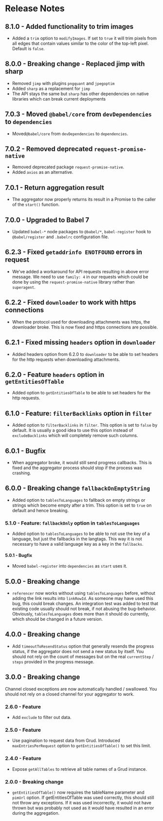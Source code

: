# Release Notes

## 8.1.0 - Added functionality to trim images

* Added a `trim` option to `modifyImages`. If set to `true` it will trim pixels from all edges that contain values similar to the color of the top-left pixel. Default is `false`.

## 8.0.0 - Breaking change - Replaced jimp with sharp

* Removed `jimp` with plugins `pngquant` and `jpegoptim`
* Added `sharp` as a replacement for `jimp`
* The API stays the same but `sharp` has other dependencies on native libraries which can break current deployments

## 7.0.3 - Moved `@babel/core` from `devDependencies` to `dependencies`

* Moved`@babel/core` from `devDependencies` to `dependencies`.

## 7.0.2 - Removed deprecated `request-promise-native`

* Removed deprecated package `request-promise-native`.
* Added `axios` as an alternative.

## 7.0.1 - Return aggregation result

* The aggregator now properly returns its result in a Promise to the caller of the `start()` function.

## 7.0.0 - Upgraded to Babel 7

* Updated `babel-*` node packages to `@babel/*`, `babel-register` hook to `@babel/register` and `.babelrc` configuration file.

## 6.2.3 - Fixed `getaddrinfo ENOTFOUND` errors in request

* We've added a workaround for API requests resulting in above error message. We need to use `family: 4` in our requests
  which could be done by using the `request-promise-native` library rather than `superagent`.

## 6.2.2 - Fixed `downloader` to work with https connections

* When the protocol used for downloading attachments was https, the downloader broke. This is now fixed and https 
  connections are possible.

## 6.2.1 - Fixed missing `headers` option in `downloader`

* Added headers option from 6.2.0 to `downloader` to be able to set headers for the http requests when downloading 
  attachments.

## 6.2.0 - Feature `headers` option in `getEntitiesOfTable`

* Added option to `getEntitiesOfTable` to be able to set headers for the http requests.

## 6.1.0 - Feature: `filterBacklinks` option in `filter`

* Added option to `filterBacklinks` in `filter`. This option is set to `false` by default. It is usually a good idea to
  use this option instead of `excludeBacklinks` which will completely remove such columns.

## 6.0.1 - Bugfix

* When aggregator broke, it would still send progress callbacks. This is fixed and the aggregator process should stop if
  the process was crashing.

## 6.0.0 - Breaking change `fallbackOnEmptyString`

* Added option to `tablesToLanguages` to fallback on empty strings or strings which become empty after a trim. This 
  option is set to `true` on default and hence breaking.

### 5.1.0 - Feature: `fallbackOnly` option in `tablesToLanguages`

* Added option to `tablesToLanguages` to be able to not use the key of a language, but just the fallbacks in the 
  langtags. This way it is not necessary to have a valid language key as a key in the `fallbacks`. 

#### 5.0.1 - Bugfix

* Moved `babel-register` into `dependencies` as `start` uses it.

## 5.0.0 - Breaking change

* `referencer` now works without using `tablesToLanguages` before, without adding the link results into `linkRowId`. As 
  someone may have used this bug, this could break changes. An integration test was added to test that existing code 
  usually should not break, if not abusing the bug-behavior. Obviously, `tablesToLanguages` does more than it should do
  currently, which should be changed in a future version.

## 4.0.0 - Breaking change

* Add `timeoutToResendStatus` option that generally resends the progress status, if the aggregator does not send a new 
  status by itself. You should not rely on the count of messages but on the real `currentStep` / `steps` provided in the
  progress message.

## 3.0.0 - Breaking change

Channel closed exceptions are now automatically handled / swallowed. You should not rely on a closed channel for your
aggregator to work.

### 2.6.0 - Feature

* Add `exclude` to filter out data.

### 2.5.0 - Feature 

* Use pagination to request data from Grud. Introduced `maxEntriesPerRequest` option to `getEntitiesOfTable()` to set 
  this limit.

### 2.4.0 - Feature

* Expose `getAllTables` to retrieve all table names of a Grud instance.

### 2.0.0 - Breaking change

* `getEntitiesOfTable()` now requires the tableName parameter and `pimUrl` option. If getEntitiesOfTable was used 
  correctly, this should still not throw any exceptions. If it was used incorrectly, it would not have thrown but was 
  probably not used as it would have resulted in an error during the aggregation.
